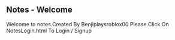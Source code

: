 ## Notes - Welcome
Welcome to notes
Created By Benjiplaysroblox00
Please Click On NotesLogin.html To Login / Signup
